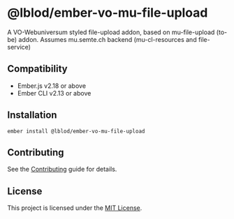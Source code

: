 @lblod/ember-vo-mu-file-upload
==============================================================================

A VO-Webuniversum styled file-upload addon, based on mu-file-upload (to-be) addon.
Assumes mu.semte.ch backend (mu-cl-resources and file-service)


Compatibility
------------------------------------------------------------------------------

* Ember.js v2.18 or above
* Ember CLI v2.13 or above


Installation
------------------------------------------------------------------------------

```
ember install @lblod/ember-vo-mu-file-upload
```

Contributing
------------------------------------------------------------------------------

See the [Contributing](CONTRIBUTING.md) guide for details.


License
------------------------------------------------------------------------------

This project is licensed under the [MIT License](LICENSE.md).
